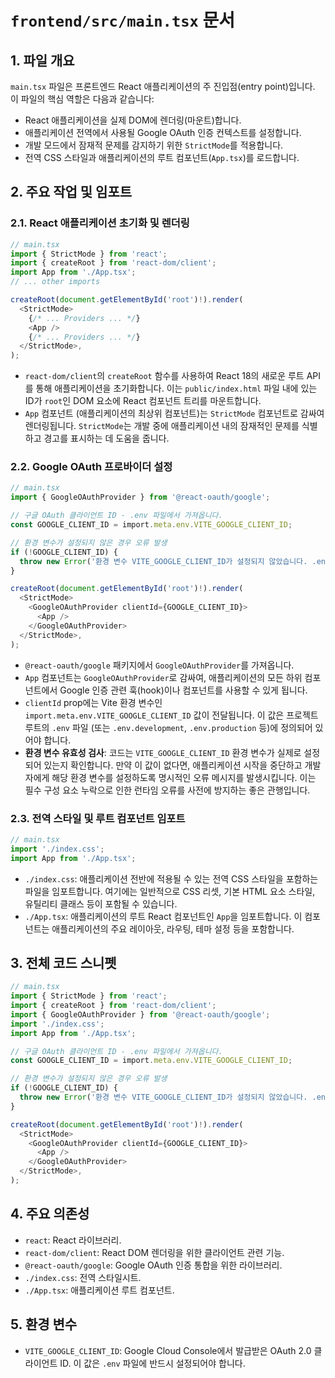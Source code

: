 # `frontend/src/main.tsx` 문서

## 1. 파일 개요

`main.tsx` 파일은 프론트엔드 React 애플리케이션의 주 진입점(entry point)입니다. 이 파일의 핵심 역할은 다음과 같습니다:

-   React 애플리케이션을 실제 DOM에 렌더링(마운트)합니다.
-   애플리케이션 전역에서 사용될 Google OAuth 인증 컨텍스트를 설정합니다.
-   개발 모드에서 잠재적 문제를 감지하기 위한 `StrictMode`를 적용합니다.
-   전역 CSS 스타일과 애플리케이션의 루트 컴포넌트(`App.tsx`)를 로드합니다.

## 2. 주요 작업 및 임포트

### 2.1. React 애플리케이션 초기화 및 렌더링

```typescript
// main.tsx
import { StrictMode } from 'react';
import { createRoot } from 'react-dom/client';
import App from './App.tsx';
// ... other imports

createRoot(document.getElementById('root')!).render(
  <StrictMode>
    {/* ... Providers ... */}
    <App />
    {/* ... Providers ... */}
  </StrictMode>,
);
```

-   `react-dom/client`의 `createRoot` 함수를 사용하여 React 18의 새로운 루트 API를 통해 애플리케이션을 초기화합니다. 이는 `public/index.html` 파일 내에 있는 ID가 `root`인 DOM 요소에 React 컴포넌트 트리를 마운트합니다.
-   `App` 컴포넌트 (애플리케이션의 최상위 컴포넌트)는 `StrictMode` 컴포넌트로 감싸여 렌더링됩니다. `StrictMode`는 개발 중에 애플리케이션 내의 잠재적인 문제를 식별하고 경고를 표시하는 데 도움을 줍니다.

### 2.2. Google OAuth 프로바이더 설정

```typescript
// main.tsx
import { GoogleOAuthProvider } from '@react-oauth/google';

// 구글 OAuth 클라이언트 ID - .env 파일에서 가져옵니다.
const GOOGLE_CLIENT_ID = import.meta.env.VITE_GOOGLE_CLIENT_ID;

// 환경 변수가 설정되지 않은 경우 오류 발생
if (!GOOGLE_CLIENT_ID) {
  throw new Error('환경 변수 VITE_GOOGLE_CLIENT_ID가 설정되지 않았습니다. .env 파일을 확인해주세요.');
}

createRoot(document.getElementById('root')!).render(
  <StrictMode>
    <GoogleOAuthProvider clientId={GOOGLE_CLIENT_ID}>
      <App />
    </GoogleOAuthProvider>
  </StrictMode>,
);
```

-   `@react-oauth/google` 패키지에서 `GoogleOAuthProvider`를 가져옵니다.
-   `App` 컴포넌트는 `GoogleOAuthProvider`로 감싸여, 애플리케이션의 모든 하위 컴포넌트에서 Google 인증 관련 훅(hook)이나 컴포넌트를 사용할 수 있게 됩니다.
-   `clientId` prop에는 Vite 환경 변수인 `import.meta.env.VITE_GOOGLE_CLIENT_ID` 값이 전달됩니다. 이 값은 프로젝트 루트의 `.env` 파일 (또는 `.env.development`, `.env.production` 등)에 정의되어 있어야 합니다.
-   **환경 변수 유효성 검사**: 코드는 `VITE_GOOGLE_CLIENT_ID` 환경 변수가 실제로 설정되어 있는지 확인합니다. 만약 이 값이 없다면, 애플리케이션 시작을 중단하고 개발자에게 해당 환경 변수를 설정하도록 명시적인 오류 메시지를 발생시킵니다. 이는 필수 구성 요소 누락으로 인한 런타임 오류를 사전에 방지하는 좋은 관행입니다.

### 2.3. 전역 스타일 및 루트 컴포넌트 임포트

```typescript
// main.tsx
import './index.css';
import App from './App.tsx';
```

-   `./index.css`: 애플리케이션 전반에 적용될 수 있는 전역 CSS 스타일을 포함하는 파일을 임포트합니다. 여기에는 일반적으로 CSS 리셋, 기본 HTML 요소 스타일, 유틸리티 클래스 등이 포함될 수 있습니다.
-   `./App.tsx`: 애플리케이션의 루트 React 컴포넌트인 `App`을 임포트합니다. 이 컴포넌트는 애플리케이션의 주요 레이아웃, 라우팅, 테마 설정 등을 포함합니다.

## 3. 전체 코드 스니펫

```typescript
// main.tsx
import { StrictMode } from 'react';
import { createRoot } from 'react-dom/client';
import { GoogleOAuthProvider } from '@react-oauth/google';
import './index.css';
import App from './App.tsx';

// 구글 OAuth 클라이언트 ID - .env 파일에서 가져옵니다.
const GOOGLE_CLIENT_ID = import.meta.env.VITE_GOOGLE_CLIENT_ID;

// 환경 변수가 설정되지 않은 경우 오류 발생
if (!GOOGLE_CLIENT_ID) {
  throw new Error('환경 변수 VITE_GOOGLE_CLIENT_ID가 설정되지 않았습니다. .env 파일을 확인해주세요.');
}

createRoot(document.getElementById('root')!).render(
  <StrictMode>
    <GoogleOAuthProvider clientId={GOOGLE_CLIENT_ID}>
      <App />
    </GoogleOAuthProvider>
  </StrictMode>,
);
```

## 4. 주요 의존성

-   `react`: React 라이브러리.
-   `react-dom/client`: React DOM 렌더링을 위한 클라이언트 관련 기능.
-   `@react-oauth/google`: Google OAuth 인증 통합을 위한 라이브러리.
-   `./index.css`: 전역 스타일시트.
-   `./App.tsx`: 애플리케이션 루트 컴포넌트.

## 5. 환경 변수

-   `VITE_GOOGLE_CLIENT_ID`: Google Cloud Console에서 발급받은 OAuth 2.0 클라이언트 ID. 이 값은 `.env` 파일에 반드시 설정되어야 합니다.
